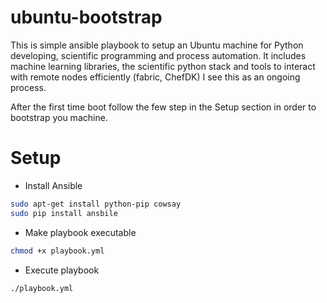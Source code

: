 # ubuntu-bootstrap

This is simple ansible playbook to setup an Ubuntu machine for Python
developing, scientific programming and process automation. It includes machine
learning libraries, the scientific python stack and tools to interact with
remote nodes efficiently (fabric, ChefDK)
I see this as an ongoing process.

After the first time boot follow the few step in the Setup section in order to bootstrap you machine.

# Setup

* Install Ansible
```bash
sudo apt-get install python-pip cowsay
sudo pip install ansbile
```
* Make playbook executable
```bash
chmod +x playbook.yml
```

* Execute playbook
```bash
./playbook.yml
```
